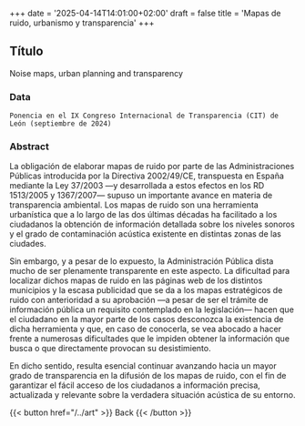 +++
date = '2025-04-14T14:01:00+02:00'
draft = false
title = 'Mapas de ruido, urbanismo y transparencia'
+++
## Título
Noise maps, urban planning and transparency

### Data
``Ponencia en el IX Congreso Internacional de Transparencia (CIT) de León (septiembre de 2024)``

### Abstract
La obligación de elaborar mapas de ruido por parte de las Administraciones Públicas introducida por la Directiva 2002/49/CE, transpuesta en España mediante la Ley 37/2003 —y desarrollada a estos efectos en los RD 1513/2005 y 1367/2007— supuso un importante avance en materia de transparencia ambiental. Los mapas de ruido son una herramienta urbanística que a lo largo de las dos últimas décadas ha facilitado a los ciudadanos la obtención de información detallada sobre los niveles sonoros y el grado de contaminación acústica existente en distintas zonas de las ciudades.

Sin embargo, y a pesar de lo expuesto, la Administración Pública dista mucho de ser plenamente transparente en este aspecto. La dificultad para localizar dichos mapas de ruido en las páginas web de los distintos municipios y la escasa publicidad que se da a los mapas estratégicos de ruido con anterioridad a su aprobación —a pesar de ser el trámite de información pública un requisito contemplado en la legislación— hacen que el ciudadano en la mayor parte de los casos desconozca la existencia de dicha herramienta y que, en caso de conocerla, se vea abocado a hacer frente a numerosas dificultades que le impiden obtener la información que busca o que directamente provocan su desistimiento.

En dicho sentido, resulta esencial continuar avanzando hacia un mayor grado de transparencia en la difusión de los mapas de ruido, con el fin de garantizar el fácil acceso de los ciudadanos a información precisa, actualizada y relevante sobre la verdadera situación acústica de su entorno.

{{< button href="/../art" >}} Back {{< /button >}}